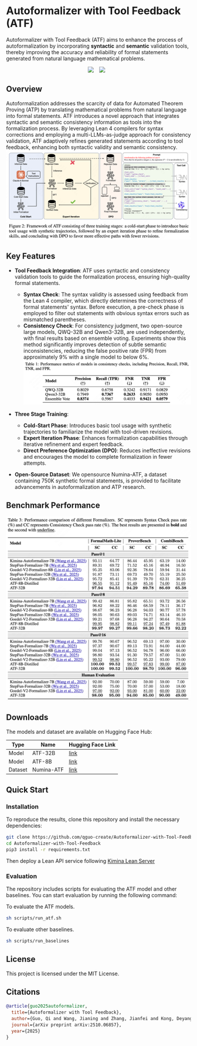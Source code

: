 # Autoformalizer with Tool Feedback (ATF)

Autoformalizer with Tool Feedback (ATF) aims to enhance the process of autoformalization by incorporating **syntactic** and **semantic** validation tools, thereby improving the accuracy and reliability of formal statements generated from natural language mathematical problems.

<div align="center"> 
        <a href="https://arxiv.org/pdf/2510.06857"><img src="https://img.shields.io/static/v1?label=Paper&message=Arxiv&color=red"></a> &ensp;
        <a href="https://qguo-create.github.io/ATF-blog.github.io/"><img src="https://img.shields.io/static/v1?label=githubio&message=Page&color=blue"></a> &ensp;
</div>

## Overview

Autoformalization addresses the scarcity of data for Automated Theorem Proving (ATP) by translating mathematical problems from natural language into formal statements. ATF introduces a novel approach that integrates syntactic and semantic consistency information as tools into the formalization process. By leveraging Lean 4 compilers for syntax corrections and employing a multi-LLMs-as-judge approach for consistency validation, ATF adaptively refines generated statements according to tool feedback, enhancing both syntactic validity and semantic consistency.
![](./assets/framework.png)
## Key Features
- **Tool Feedback Integration**: ATF uses syntactic and consistency validation tools to guide the formalization process, ensuring high-quality formal statements.
    - **Syntax Check**: The syntax validity is assessed using feedback from the Lean 4 compiler, which directly determines the correctness of formal statements' syntax. Before execution, a pre-check phase is employed to filter out statements with obvious syntax errors such as mismatched parentheses.
    - **Consistency Check**: For consistency judgment, two open-source large models, QWQ-32B and Qwen3-32B, are used independently, with final results based on ensemble voting. Experiments show this method significantly improves detection of subtle semantic inconsistencies, reducing the false positive rate (FPR) from approximately 9% with a single model to below 6%.![](./assets/llm-judge.png)


- **Three Stage Training**:
    - **Cold-Start Phase**: Introduces basic tool usage with synthetic trajectories to familiarize the model with tool-driven revisions.
    - **Expert Iteration Phase**: Enhances formalization capabilities through iterative refinement and expert feedback.
    - **Direct Preference Optimization (DPO)**: Reduces ineffective revisions and encourages the model to complete formalization in fewer attempts.

- **Open-Source Dataset**: We opensource Numina-ATF, a dataset containing 750K synthetic formal statements, is provided to facilitate advancements in autoformalization and ATP research.

## Benchmark Performance
![](./assets/main_results.png)

## Downloads
The models and dataset are available on Hugging Face Hub:

| Type | Name                  | Hugging Face Link                                                                 |
|--------------|-------------------------------|-----------------------------------------------------------------------------------|
| Model   | ATF-32B             | [link](https://huggingface.co/datasets/lulululuyi/R-HORIZON-Math500)             |
| Model   | ATF-8B              | [link](https://huggingface.co/datasets/lulululuyi/R-HORIZON-AIME24)               |
| Dataset   | Numina-ATF              | [link](https://huggingface.co/datasets/lulululuyi/R-HORIZON-AIME25)               |


## Quick Start

### Installation

To reproduce the results, clone this repository and install the necessary dependencies:

```bash
git clone https://github.com/qguo-create/Autoformalizer-with-Tool-Feedback.git
cd Autoformalizer-with-Tool-Feedback
pip3 install -r requirements.txt
```
Then deploy a Lean API service following [Kimina Lean Server](https://github.com/project-numina/kimina-lean-server)        



### Evaluation

The repository includes scripts for evaluating the ATF model and other baselines. You can start evaluation by running the following command:

To evaluate the ATF models.
```bash
sh scripts/run_atf.sh
```

To evaluate other baselines.
```bash
sh scripts/run_baselines 
```

## License

This project is licensed under the MIT License.

## Citations

```bibtex
@article{guo2025autoformalizer,
  title={Autoformalizer with Tool Feedback},
  author={Guo, Qi and Wang, Jianing and Zhang, Jianfei and Kong, Deyang and Huang, Xiangzhou and Xi, Xiangyu and Wang, Wei and Wang, Jingang and Cai, Xunliang and Zhang, Shikun and others},
  journal={arXiv preprint arXiv:2510.06857},
  year={2025}
}

```
